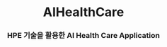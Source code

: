 <div align="center">
  <h1>AIHealthCare</h1>
  <h3>HPE 기술을 활용한 AI Health Care Application</h3>
</div>

